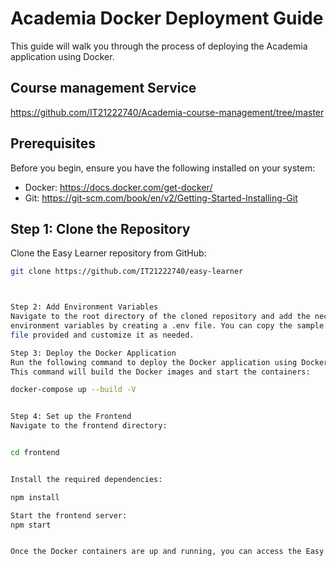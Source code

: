 # Academia Docker Deployment Guide

This guide will walk you through the process of deploying the Academia application using Docker.

## Course management Service 
https://github.com/IT21222740/Academia-course-management/tree/master

## Prerequisites

Before you begin, ensure you have the following installed on your system:

- Docker: https://docs.docker.com/get-docker/
- Git: https://git-scm.com/book/en/v2/Getting-Started-Installing-Git

## Step 1: Clone the Repository

Clone the Easy Learner repository from GitHub:

```bash
git clone https://github.com/IT21222740/easy-learner



Step 2: Add Environment Variables
Navigate to the root directory of the cloned repository and add the necessary 
environment variables by creating a .env file. You can copy the sample .env.example 
file provided and customize it as needed.

Step 3: Deploy the Docker Application
Run the following command to deploy the Docker application using Docker Compose. 
This command will build the Docker images and start the containers:

docker-compose up --build -V


Step 4: Set up the Frontend
Navigate to the frontend directory:


cd frontend


Install the required dependencies:

npm install

Start the frontend server:
npm start


Once the Docker containers are up and running, you can access the Easy Learner application by opening a web browser and navigating to http://localhost:3000.
